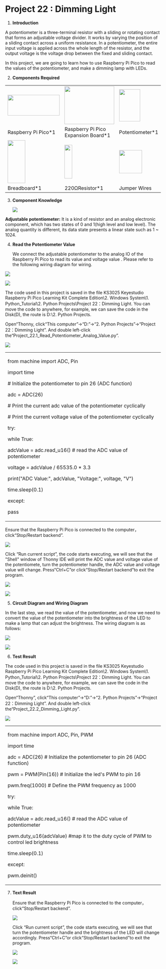 # Project 22 : Dimming Light

1.  **Introduction**

A potentiometer is a three-terminal resistor with a sliding or rotating
contact that forms an adjustable voltage divider. It works by varying
the position of a sliding contact across a uniform resistance. In a
potentiometer, the entire input voltage is applied across the whole
length of the resistor, and the output voltage is the voltage drop
between the fixed and sliding contact.

In this project, we are going to learn how to use Raspberry Pi Pico to
read the values of the potentiometer, and make a dimming lamp with LEDs.

2.  **Components Required**

<table>
<tbody>
<tr class="odd">
<td><img src="https://raw.githubusercontent.com/keyestudio/KS3025-KS3025F-Keyestudio-Raspberry-Pi-Pico-Learning-Kit-Complete-Edition-Python/master/media/b1265f71184b5d144248ea3e847a18c9.jpeg" style="width:1.75486in;height:0.69861in" /></td>
<td><img src="https://raw.githubusercontent.com/keyestudio/KS3025-KS3025F-Keyestudio-Raspberry-Pi-Pico-Learning-Kit-Complete-Edition-Python/master/media/bbed91c0b45fcafc7e7163bfeabf68f9.png" style="width:1.67014in;height:1.28472in" /></td>
<td><img src="https://raw.githubusercontent.com/keyestudio/KS3025-KS3025F-Keyestudio-Raspberry-Pi-Pico-Learning-Kit-Complete-Edition-Python/master/media/03ab81e8b4f09287d2781ef0fd297f85.png" style="width:0.70556in;height:1.08125in" /></td>
<td><img src="https://raw.githubusercontent.com/keyestudio/KS3025-KS3025F-Keyestudio-Raspberry-Pi-Pico-Learning-Kit-Complete-Edition-Python/master/media/ef77f5a64c382157fc2dea21ec373fef.png" style="width:0.29514in;height:1.25903in" /></td>
</tr>
<tr class="even">
<td>Raspberry Pi Pico*1</td>
<td>Raspberry Pi Pico Expansion Board*1</td>
<td>Potentiometer*1</td>
<td>Red LED*1</td>
</tr>
<tr class="odd">
<td><img src="https://raw.githubusercontent.com/keyestudio/KS3025-KS3025F-Keyestudio-Raspberry-Pi-Pico-Learning-Kit-Complete-Edition-Python/master/media/e380dd26e4825be9a768973802a55fe6.png" style="width:0.59028in;height:1.44583in" /></td>
<td><img src="https://raw.githubusercontent.com/keyestudio/KS3025-KS3025F-Keyestudio-Raspberry-Pi-Pico-Learning-Kit-Complete-Edition-Python/master/media/845d05a6108b1662b828610ba9dcb788.png" style="width:0.25833in;height:1.13681in" /></td>
<td><img src="https://raw.githubusercontent.com/keyestudio/KS3025-KS3025F-Keyestudio-Raspberry-Pi-Pico-Learning-Kit-Complete-Edition-Python/master/media/e9a8d050105397bb183512fb4ffdd2f6.png" style="width:0.77222in;height:0.77986in" /></td>
<td><img src="https://raw.githubusercontent.com/keyestudio/KS3025-KS3025F-Keyestudio-Raspberry-Pi-Pico-Learning-Kit-Complete-Edition-Python/master/media/7dcbd02995be3c142b2f97df7f7c03ce.png" style="width:1.05903in;height:0.56667in" /></td>
</tr>
<tr class="even">
<td>Breadboard*1</td>
<td>220ΩResistor*1</td>
<td>Jumper Wires</td>
<td>USB Cable*1</td>
</tr>
</tbody>
</table>

3.  **Component Knowledge**
    
    ![](/media/03ab81e8b4f09287d2781ef0fd297f85.png)

**Adjustable potentiometer:** It is a kind of resistor and an analog
electronic component, which has two states of 0 and 1(high level and low
level). The analog quantity is different, its data state presents a
linear state such as 1 \~ 1024.

4.  **Read the Potentiometer Value**
    
    We connect the adjustable potentiometer to the analog IO of the
    Raspberry Pi Pico to read its value and voltage value . Please refer
    to the following wiring diagram for wiring.

![](/media/b8ee6320bce8729a4309857f257d30ec.png)

![](/media/cb970a340d830569e9ac4462a1318e44.png)

The code used in this project is saved in the file KS3025 Keyestudio
Raspberry Pi Pico Learning Kit Complete Edition\\2. Windows System\\1.
Python\_Tutorial\\2. Python Projects\\Project 22：Dimming Light. You can
move the code to anywhere, for example, we can save the code in the
Disk(D), the route is D:\\2. Python Projects.

Open“Thonny, click“This computer”→“D:”→“2. Python Projects”→“Project
22：Dimming Light”. And double left-click
the“Project\_22.1\_Read\_Potentiometer\_Analog\_Value.py”.

![](/media/d9cf3ce6c364675b7e787b625232e23a.png)

<table>
<tbody>
<tr class="odd">
<td><p>from machine import ADC, Pin</p>
<p>import time</p>
<p># Initialize the potentiometer to pin 26 (ADC function)</p>
<p>adc = ADC(26)</p>
<p># Print the current adc value of the potentiometer cyclically</p>
<p># Print the current voltage value of the potentiometer cyclically</p>
<p>try:</p>
<p>while True:</p>
<p>adcValue = adc.read_u16() # read the ADC value of potentiometer</p>
<p>voltage = adcValue / 65535.0 * 3.3</p>
<p>print("ADC Value:", adcValue, "Voltage:", voltage, "V")</p>
<p>time.sleep(0.1)</p>
<p>except:</p>
<p>pass</p></td>
</tr>
</tbody>
</table>

Ensure that the Raspberry Pi Pico is connected to the
computer，click“Stop/Restart backend”.

![](/media/463e789ae8824b5c724e8ff9a084a674.png)

Click “Run current script”, the code starts executing, we will see that
the "Shell" window of Thonny IDE will print the ADC value and voltage
value of the potentiomete, turn the potentiometer handle, the ADC value
and voltage value will change. Press“Ctrl+C”or click“Stop/Restart
backend”to exit the program.

![](/media/00c8eafb82c2ade2b6efe03ff4c5d8ac.png)

![](/media/969b9de3cf505f05d6a9361286cef9c9.png)

5.  **Circuit Diagram and Wiring Diagram**

In the last step, we read the value of the potentiometer, and now we
need to convert the value of the potentiometer into the brightness of
the LED to make a lamp that can adjust the brightness. The wiring
diagram is as follows:

![](/media/66f721b77035d40556c873e0c4577b4a.png)

![](/media/93b03f3cdc8af506d9035b748839ac33.png)

6.  **Test Result**

The code used in this project is saved in the file KS3025 Keyestudio
Raspberry Pi Pico Learning Kit Complete Edition\\2. Windows System\\1.
Python\_Tutorial\\2. Python Projects\\Project 22：Dimming Light. You can
move the code to anywhere, for example, we can save the code in the
Disk(D), the route is D:\\2. Python Projects.

Open“Thonny”, click“This computer”→“D:”→“2. Python Projects”→“Project
22：Dimming Light”. And double left-click
the“Project\_22.2\_Dimming\_Light.py”.

![](/media/a9b04adef7ed5ed1429a923974241984.png)

<table>
<tbody>
<tr class="odd">
<td><p>from machine import ADC, Pin, PWM</p>
<p>import time</p>
<p>adc = ADC(26) # Initialize the potentiometer to pin 26 (ADC function)</p>
<p>pwm = PWM(Pin(16)) # Initialize the led's PWM to pin 16</p>
<p>pwm.freq(1000) # Define the PWM frequency as 1000</p>
<p>try:</p>
<p>while True:</p>
<p>adcValue = adc.read_u16() # read the ADC value of potentiometer</p>
<p>pwm.duty_u16(adcValue) #map it to the duty cycle of PWM to control led brightness</p>
<p>time.sleep(0.1)</p>
<p>except:</p>
<p>pwm.deinit()</p></td>
</tr>
</tbody>
</table>

7.  **Text Result**
    
    Ensure that the Raspberry Pi Pico is connected to the
    computer，click“Stop/Restart backend”.
    
    ![](/media/1d2b9866779f2f666fcf4a65e22a2173.png)
    
    Click “Run current script”, the code starts executing, we will see
    that turn the potentiometer handle and the brightness of the LED
    will change accordingly. Press“Ctrl+C”or click“Stop/Restart
    backend”to exit the program.
    
    ![](/media/a00b986be5645a89d8fbcfb235b79cb9.png)
    
    ![](/media/eca30dead3f4923afa0dcb0306db2319.jpeg)

#
